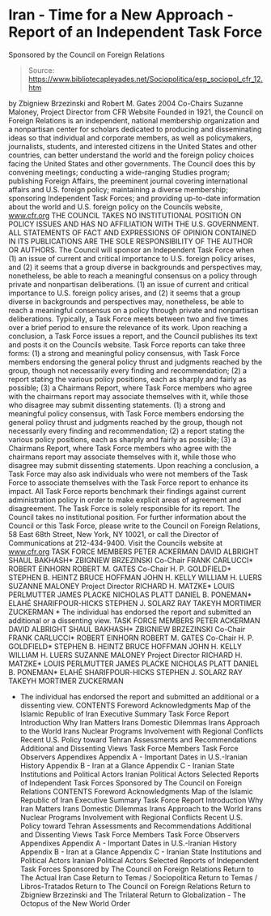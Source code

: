 # Iran - Time for a New Approach - Report of an Independent Task Force 
Sponsored by the Council on Foreign Relations

> Source: https://www.bibliotecapleyades.net/Sociopolitica/esp_sociopol_cfr_12.htm

by Zbigniew Brzezinski and Robert M. Gates
2004
Co-Chairs Suzanne Maloney, Project Director from CFR Website
Founded in 1921, the Council on Foreign Relations is an independent, national membership organization and a nonpartisan center for scholars dedicated to producing and disseminating ideas so that individual and corporate members, as well as policymakers, journalists, students, and interested citizens in the United States and other countries, can better understand the world and the foreign policy choices facing the United States and other governments.
The Council does this by convening meetings; conducting a wide-ranging Studies program; publishing Foreign Affairs, the preeminent journal covering international affairs and U.S. foreign policy; maintaining a diverse membership; sponsoring Independent Task Forces; and providing up-to-date information about the world and U.S. foreign policy on the Councils website, www.cfr.org THE COUNCIL TAKES NO INSTITUTIONAL POSITION ON POLICY ISSUES AND HAS NO AFFILIATION WITH THE U.S. GOVERNMENT. ALL STATEMENTS OF FACT AND EXPRESSIONS OF OPINION CONTAINED IN ITS PUBLICATIONS ARE THE SOLE RESPONSIBILITY OF THE AUTHOR OR AUTHORS. The Council will sponsor an Independent Task Force when
(1) an issue of current and critical importance to U.S. foreign policy arises, and (2) it seems that a group diverse in backgrounds and perspectives may, nonetheless, be able to reach a meaningful consensus on a policy through private and nonpartisan deliberations.
(1) an issue of current and critical importance to U.S. foreign policy arises, and
(2) it seems that a group diverse in backgrounds and perspectives may, nonetheless, be able to reach a meaningful consensus on a policy through private and nonpartisan deliberations.
Typically, a Task Force meets between two and five times over a brief period to ensure the relevance of its work. Upon reaching a conclusion, a Task Force issues a report, and the Council publishes its text and posts it on the Councils website. Task Force reports can take three forms:
(1) a strong and meaningful policy consensus, with Task Force members endorsing the general policy thrust and judgments reached by the group, though not necessarily every finding and recommendation; (2) a report stating the various policy positions, each as sharply and fairly as possible; (3) a Chairmans Report, where Task Force members who agree with the chairmans report may associate themselves with it, while those who disagree may submit dissenting statements.
(1) a strong and meaningful policy consensus, with Task Force members endorsing the general policy thrust and judgments reached by the group, though not necessarily every finding and recommendation;
(2) a report stating the various policy positions, each as sharply and fairly as possible;
(3) a Chairmans Report, where Task Force members who agree with the chairmans report may associate themselves with it, while those who disagree may submit dissenting statements.
Upon reaching a conclusion, a Task Force may also ask individuals who were not members of the Task Force to associate themselves with the Task Force report to enhance its impact. All Task Force reports benchmark their findings against current administration policy in order to make explicit areas of agreement and disagreement. The Task Force is solely responsible for its report. The Council takes no institutional position. For further information about the Council or this Task Force, please write to the Council on Foreign Relations, 58 East 68th Street, New York, NY 10021, or call the Director of Communications at 212-434-9400. Visit the Councils website at www.cfr.org
TASK FORCE MEMBERS PETER ACKERMAN DAVID ALBRIGHT SHAUL BAKHASH* ZBIGNIEW BRZEZINSKI Co-Chair FRANK CARLUCCI* ROBERT EINHORN ROBERT M. GATES Co-Chair H. P. GOLDFIELD* STEPHEN B. HEINTZ BRUCE HOFFMAN JOHN H. KELLY WILLIAM H. LUERS SUZANNE MALONEY Project Director RICHARD H. MATZKE* LOUIS PERLMUTTER JAMES PLACKE NICHOLAS PLATT DANIEL B. PONEMAN* ELAHÉ SHARIFPOUR-HICKS STEPHEN J. SOLARZ RAY TAKEYH MORTIMER ZUCKERMAN * The individual has endorsed the report and submitted an additional or a dissenting view.
TASK FORCE MEMBERS
PETER ACKERMAN
DAVID ALBRIGHT
SHAUL BAKHASH*
ZBIGNIEW BRZEZINSKI
Co-Chair
FRANK CARLUCCI* ROBERT EINHORN
ROBERT M. GATES
Co-Chair H. P. GOLDFIELD*
STEPHEN B. HEINTZ
BRUCE HOFFMAN
JOHN H. KELLY
WILLIAM H. LUERS
SUZANNE MALONEY Project Director
RICHARD H. MATZKE*
LOUIS PERLMUTTER
JAMES PLACKE
NICHOLAS PLATT
DANIEL B. PONEMAN*
ELAHÉ SHARIFPOUR-HICKS
STEPHEN J. SOLARZ
RAY TAKEYH
MORTIMER ZUCKERMAN
* The individual has endorsed the report and submitted an additional or a dissenting view.
CONTENTS Foreword Acknowledgments Map of the Islamic Republic of Iran Executive Summary Task Force Report Introduction Why Iran Matters Irans Domestic Dilemmas Irans Approach to the World Irans Nuclear Programs Involvement with Regional Conflicts Recent U.S. Policy toward Tehran Assessments and Recommendations Additional and Dissenting Views Task Force Members Task Force Observers Appendixes Appendix A - Important Dates in U.S.-Iranian History Appendix B - Iran at a Glance Appendix C - Iranian State Institutions and Political Actors Iranian Political Actors Selected Reports of Independent Task Forces Sponsored by The Council on Foreign Relations
CONTENTS
Foreword
Acknowledgments
Map of the Islamic Republic of Iran
Executive Summary
Task Force Report
Introduction
Why Iran Matters
Irans Domestic Dilemmas
Irans Approach to the World
Irans Nuclear Programs
Involvement with Regional Conflicts
Recent U.S. Policy toward Tehran
Assessments and Recommendations
Additional and Dissenting Views
Task Force Members
Task Force Observers
Appendixes
Appendix A - Important Dates in U.S.-Iranian History
Appendix B - Iran at a Glance
Appendix C - Iranian State Institutions and Political Actors
Iranian Political Actors
Selected Reports of Independent Task Forces Sponsored by The Council on Foreign Relations
Return to The Actual Iran Case
Return to Temas / Sociopolitica
Return to Temas / Libros-Tratados
Return to The Council on Foreign Relations
Return to Zbigniew Brzezinski and The Trilateral
Return to Globalization - The Octopus of the New World Order
